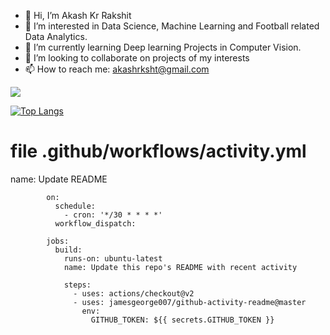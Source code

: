 - 👋 Hi, I’m Akash Kr Rakshit
- 👀 I’m interested in Data Science, Machine Learning and Football related Data Analytics.
- 🌱 I’m currently learning Deep learning Projects in Computer Vision.
- 💞️ I’m looking to collaborate on projects of my interests
- 📫 How to reach me: akashrksht@gmail.com

<!---
AAKAAASSHHH24/AAKAAASSHHH24 is a ✨ special ✨ repository because its `README.md` (this file) appears on your GitHub profile.
You can click the Preview link to take a look at your changes.
--->


<img 
   src="https://github-readme-stats.vercel.app/api?username=AAKAAASSHHH24&show_icons=true&theme=tokyonight" 
/>


[![Top Langs](https://github-readme-stats.vercel.app/api/top-langs/?username=AAKAAASSHHH24&layout=compact)](https://github.com/AAKAAASSHHH24/github-readme-stats)


# file .github/workflows/activity.yml
name: Update README

            on:
              schedule:
                - cron: '*/30 * * * *'
              workflow_dispatch:
            
            jobs:
              build:
                runs-on: ubuntu-latest
                name: Update this repo's README with recent activity
            
                steps:
                  - uses: actions/checkout@v2
                  - uses: jamesgeorge007/github-activity-readme@master
                    env:
                      GITHUB_TOKEN: ${{ secrets.GITHUB_TOKEN }}

